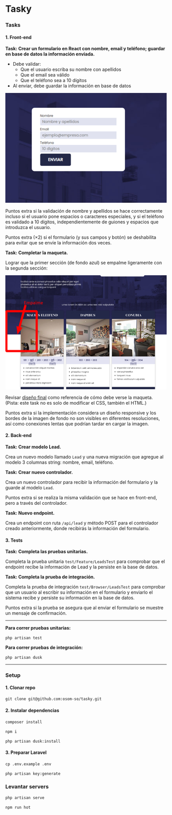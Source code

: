Tasky
===

### Tasks

#### 1. Front-end

**Task: Crear un formulario en React con nombre, email y teléfono; guardar en base de datos la información enviada.**

- Debe validar:
  - Que el usuario escriba su nombre con apellidos
  - Que el email sea válido
  - Que el teléfono sea a 10 dígitos
- Al enviar, debe guardar la información en base de datos

![](tasky/form.gif)

Puntos extra si la validación de nombre y apellidos se hace correctamente incluso si el usuario pone espacios o caracteres especiales, y si el teléfono es validado a 10 dígitos, independientemente de guiones y espacios que introduzca el usuario.

Puntos extra (×2) si el formulario (y sus campos y botón) se deshabilita para evitar que se envíe la información dos veces.

**Task: Completar la maqueta.**

Lograr que la primer sección (de fondo azul) se empalme ligeramente con la segunda sección:

![](tasky/layout.png)

Revisar [diseño final](tasky/landing.png) como referencia de cómo debe verse la maqueta. (Pista: este task no es solo de modificar el CSS, también el HTML.)

Puntos extra si la implementación considera un diseño responsive y los bordes de la imagen de fondo no son visibles en diferentes resoluciones, así como conexiones lentas que podrían tardar en cargar la imagen.

#### 2. Back-end

**Task: Crear modelo Lead.**

Crea un nuevo modelo llamado `Lead` y una nueva migración que agregue al modelo 3 columnas string: nombre, email, teléfono.

**Task: Crear nuevo controlador.**

Crea un nuevo controlador para recibir la información del formulario y la guarde al modelo `Lead`.

Puntos extra si se realiza la misma validación que se hace en front-end, pero a través del controlador.

**Task: Nuevo endpoint.**

Crea un endpoint con ruta `/api/lead` y método POST para el controlador creado anteriormente, donde recibirás la información del formulario.

#### 3. Tests

**Task: Completa las pruebas unitarias.**

Completa la prueba unitaria `test/Feature/LeadsTest` para comprobar que el endpoint recibe la información de Lead y la persiste en la base de datos.

**Task: Completa la prueba de integración.**

Completa la prueba de integración `test/Browser/LeadsTest` para comprobar que un usuario al escribir su información en el formulario y enviarlo el sistema recibe y persiste su información en la base de datos.

Puntos extra si la prueba se asegura que al enviar el formulario se muestre un mensaje de confirmación.

---

**Para correr pruebas unitarias:**

```
php artisan test
```

**Para correr pruebas de integración:**

```
php artisan dusk
```

---

### Setup

#### 1. Clonar repo

```
git clone git@github.com:osom-so/tasky.git
```

#### 2. Instalar dependencias

```
composer install
```
```
npm i
```
```
php artisan dusk:install
```

#### 3. Preparar Laravel

```
cp .env.example .env
```
```
php artisan key:generate
```

### Levantar servers

```
php artisan serve
```
```
npm run hot
```
